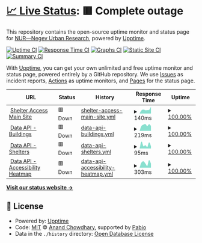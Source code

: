 # [📈 Live Status](https://NegevUrbanResearch.github.io/upptime): <!--live status--> **🟥 Complete outage**

This repository contains the open-source uptime monitor and status page for [NUR—Negev Urban Research](https://nurlab.org/), powered by [Upptime](https://github.com/upptime/upptime).

[![Uptime CI](https://github.com/NegevUrbanResearch/upptime/workflows/Uptime%20CI/badge.svg)](https://github.com/NegevUrbanResearch/upptime/actions?query=workflow%3A%22Uptime+CI%22)
[![Response Time CI](https://github.com/NegevUrbanResearch/upptime/workflows/Response%20Time%20CI/badge.svg)](https://github.com/NegevUrbanResearch/upptime/actions?query=workflow%3A%22Response+Time+CI%22)
[![Graphs CI](https://github.com/NegevUrbanResearch/upptime/workflows/Graphs%20CI/badge.svg)](https://github.com/NegevUrbanResearch/upptime/actions?query=workflow%3A%22Graphs+CI%22)
[![Static Site CI](https://github.com/NegevUrbanResearch/upptime/workflows/Static%20Site%20CI/badge.svg)](https://github.com/NegevUrbanResearch/upptime/actions?query=workflow%3A%22Static+Site+CI%22)
[![Summary CI](https://github.com/NegevUrbanResearch/upptime/workflows/Summary%20CI/badge.svg)](https://github.com/NegevUrbanResearch/upptime/actions?query=workflow%3A%22Summary+CI%22)

With [Upptime](https://upptime.js.org), you can get your own unlimited and free uptime monitor and status page, powered entirely by a GitHub repository. We use [Issues](https://github.com/NegevUrbanResearch/upptime/issues) as incident reports, [Actions](https://github.com/NegevUrbanResearch/upptime/actions) as uptime monitors, and [Pages](https://NegevUrbanResearch.github.io/upptime) for the status page.

<!--start: status pages-->
<!-- This summary is generated by Upptime (https://github.com/upptime/upptime) -->
<!-- Do not edit this manually, your changes will be overwritten -->
<!-- prettier-ignore -->
| URL | Status | History | Response Time | Uptime |
| --- | ------ | ------- | ------------- | ------ |
| <img alt="" src="🏠" height="13"> [Shelter Access Main Site](https://negevurbanresearch.github.io/shelter_access/) | 🟥 Down | [shelter-access-main-site.yml](https://github.com/NegevUrbanResearch/shelter_upptime/commits/HEAD/history/shelter-access-main-site.yml) | <details><summary><img alt="Response time graph" src="./graphs/shelter-access-main-site/response-time-week.png" height="20"> 140ms</summary><br><a href="https://NegevUrbanResearch.github.io/upptime/history/shelter-access-main-site"><img alt="Response time 140" src="https://img.shields.io/endpoint?url=https%3A%2F%2Fraw.githubusercontent.com%2FNegevUrbanResearch%2Fshelter_upptime%2FHEAD%2Fapi%2Fshelter-access-main-site%2Fresponse-time.json"></a><br><a href="https://NegevUrbanResearch.github.io/upptime/history/shelter-access-main-site"><img alt="24-hour response time 140" src="https://img.shields.io/endpoint?url=https%3A%2F%2Fraw.githubusercontent.com%2FNegevUrbanResearch%2Fshelter_upptime%2FHEAD%2Fapi%2Fshelter-access-main-site%2Fresponse-time-day.json"></a><br><a href="https://NegevUrbanResearch.github.io/upptime/history/shelter-access-main-site"><img alt="7-day response time 140" src="https://img.shields.io/endpoint?url=https%3A%2F%2Fraw.githubusercontent.com%2FNegevUrbanResearch%2Fshelter_upptime%2FHEAD%2Fapi%2Fshelter-access-main-site%2Fresponse-time-week.json"></a><br><a href="https://NegevUrbanResearch.github.io/upptime/history/shelter-access-main-site"><img alt="30-day response time 140" src="https://img.shields.io/endpoint?url=https%3A%2F%2Fraw.githubusercontent.com%2FNegevUrbanResearch%2Fshelter_upptime%2FHEAD%2Fapi%2Fshelter-access-main-site%2Fresponse-time-month.json"></a><br><a href="https://NegevUrbanResearch.github.io/upptime/history/shelter-access-main-site"><img alt="1-year response time 140" src="https://img.shields.io/endpoint?url=https%3A%2F%2Fraw.githubusercontent.com%2FNegevUrbanResearch%2Fshelter_upptime%2FHEAD%2Fapi%2Fshelter-access-main-site%2Fresponse-time-year.json"></a></details> | <details><summary><a href="https://NegevUrbanResearch.github.io/upptime/history/shelter-access-main-site">100.00%</a></summary><a href="https://NegevUrbanResearch.github.io/upptime/history/shelter-access-main-site"><img alt="All-time uptime 100.00%" src="https://img.shields.io/endpoint?url=https%3A%2F%2Fraw.githubusercontent.com%2FNegevUrbanResearch%2Fshelter_upptime%2FHEAD%2Fapi%2Fshelter-access-main-site%2Fuptime.json"></a><br><a href="https://NegevUrbanResearch.github.io/upptime/history/shelter-access-main-site"><img alt="24-hour uptime 100.00%" src="https://img.shields.io/endpoint?url=https%3A%2F%2Fraw.githubusercontent.com%2FNegevUrbanResearch%2Fshelter_upptime%2FHEAD%2Fapi%2Fshelter-access-main-site%2Fuptime-day.json"></a><br><a href="https://NegevUrbanResearch.github.io/upptime/history/shelter-access-main-site"><img alt="7-day uptime 100.00%" src="https://img.shields.io/endpoint?url=https%3A%2F%2Fraw.githubusercontent.com%2FNegevUrbanResearch%2Fshelter_upptime%2FHEAD%2Fapi%2Fshelter-access-main-site%2Fuptime-week.json"></a><br><a href="https://NegevUrbanResearch.github.io/upptime/history/shelter-access-main-site"><img alt="30-day uptime 100.00%" src="https://img.shields.io/endpoint?url=https%3A%2F%2Fraw.githubusercontent.com%2FNegevUrbanResearch%2Fshelter_upptime%2FHEAD%2Fapi%2Fshelter-access-main-site%2Fuptime-month.json"></a><br><a href="https://NegevUrbanResearch.github.io/upptime/history/shelter-access-main-site"><img alt="1-year uptime 100.00%" src="https://img.shields.io/endpoint?url=https%3A%2F%2Fraw.githubusercontent.com%2FNegevUrbanResearch%2Fshelter_upptime%2FHEAD%2Fapi%2Fshelter-access-main-site%2Fuptime-year.json"></a></details>
| <img alt="" src="🏗️" height="13"> [Data API - Buildings](https://negevurbanresearch.github.io/shelter_access/data/buildings_light.geojson) | 🟥 Down | [data-api-buildings.yml](https://github.com/NegevUrbanResearch/shelter_upptime/commits/HEAD/history/data-api-buildings.yml) | <details><summary><img alt="Response time graph" src="./graphs/data-api-buildings/response-time-week.png" height="20"> 219ms</summary><br><a href="https://NegevUrbanResearch.github.io/upptime/history/data-api-buildings"><img alt="Response time 219" src="https://img.shields.io/endpoint?url=https%3A%2F%2Fraw.githubusercontent.com%2FNegevUrbanResearch%2Fshelter_upptime%2FHEAD%2Fapi%2Fdata-api-buildings%2Fresponse-time.json"></a><br><a href="https://NegevUrbanResearch.github.io/upptime/history/data-api-buildings"><img alt="24-hour response time 219" src="https://img.shields.io/endpoint?url=https%3A%2F%2Fraw.githubusercontent.com%2FNegevUrbanResearch%2Fshelter_upptime%2FHEAD%2Fapi%2Fdata-api-buildings%2Fresponse-time-day.json"></a><br><a href="https://NegevUrbanResearch.github.io/upptime/history/data-api-buildings"><img alt="7-day response time 219" src="https://img.shields.io/endpoint?url=https%3A%2F%2Fraw.githubusercontent.com%2FNegevUrbanResearch%2Fshelter_upptime%2FHEAD%2Fapi%2Fdata-api-buildings%2Fresponse-time-week.json"></a><br><a href="https://NegevUrbanResearch.github.io/upptime/history/data-api-buildings"><img alt="30-day response time 219" src="https://img.shields.io/endpoint?url=https%3A%2F%2Fraw.githubusercontent.com%2FNegevUrbanResearch%2Fshelter_upptime%2FHEAD%2Fapi%2Fdata-api-buildings%2Fresponse-time-month.json"></a><br><a href="https://NegevUrbanResearch.github.io/upptime/history/data-api-buildings"><img alt="1-year response time 219" src="https://img.shields.io/endpoint?url=https%3A%2F%2Fraw.githubusercontent.com%2FNegevUrbanResearch%2Fshelter_upptime%2FHEAD%2Fapi%2Fdata-api-buildings%2Fresponse-time-year.json"></a></details> | <details><summary><a href="https://NegevUrbanResearch.github.io/upptime/history/data-api-buildings">100.00%</a></summary><a href="https://NegevUrbanResearch.github.io/upptime/history/data-api-buildings"><img alt="All-time uptime 100.00%" src="https://img.shields.io/endpoint?url=https%3A%2F%2Fraw.githubusercontent.com%2FNegevUrbanResearch%2Fshelter_upptime%2FHEAD%2Fapi%2Fdata-api-buildings%2Fuptime.json"></a><br><a href="https://NegevUrbanResearch.github.io/upptime/history/data-api-buildings"><img alt="24-hour uptime 100.00%" src="https://img.shields.io/endpoint?url=https%3A%2F%2Fraw.githubusercontent.com%2FNegevUrbanResearch%2Fshelter_upptime%2FHEAD%2Fapi%2Fdata-api-buildings%2Fuptime-day.json"></a><br><a href="https://NegevUrbanResearch.github.io/upptime/history/data-api-buildings"><img alt="7-day uptime 100.00%" src="https://img.shields.io/endpoint?url=https%3A%2F%2Fraw.githubusercontent.com%2FNegevUrbanResearch%2Fshelter_upptime%2FHEAD%2Fapi%2Fdata-api-buildings%2Fuptime-week.json"></a><br><a href="https://NegevUrbanResearch.github.io/upptime/history/data-api-buildings"><img alt="30-day uptime 100.00%" src="https://img.shields.io/endpoint?url=https%3A%2F%2Fraw.githubusercontent.com%2FNegevUrbanResearch%2Fshelter_upptime%2FHEAD%2Fapi%2Fdata-api-buildings%2Fuptime-month.json"></a><br><a href="https://NegevUrbanResearch.github.io/upptime/history/data-api-buildings"><img alt="1-year uptime 100.00%" src="https://img.shields.io/endpoint?url=https%3A%2F%2Fraw.githubusercontent.com%2FNegevUrbanResearch%2Fshelter_upptime%2FHEAD%2Fapi%2Fdata-api-buildings%2Fuptime-year.json"></a></details>
| <img alt="" src="🛡️" height="13"> [Data API - Shelters](https://negevurbanresearch.github.io/shelter_access/data/shelters.geojson) | 🟥 Down | [data-api-shelters.yml](https://github.com/NegevUrbanResearch/shelter_upptime/commits/HEAD/history/data-api-shelters.yml) | <details><summary><img alt="Response time graph" src="./graphs/data-api-shelters/response-time-week.png" height="20"> 95ms</summary><br><a href="https://NegevUrbanResearch.github.io/upptime/history/data-api-shelters"><img alt="Response time 95" src="https://img.shields.io/endpoint?url=https%3A%2F%2Fraw.githubusercontent.com%2FNegevUrbanResearch%2Fshelter_upptime%2FHEAD%2Fapi%2Fdata-api-shelters%2Fresponse-time.json"></a><br><a href="https://NegevUrbanResearch.github.io/upptime/history/data-api-shelters"><img alt="24-hour response time 95" src="https://img.shields.io/endpoint?url=https%3A%2F%2Fraw.githubusercontent.com%2FNegevUrbanResearch%2Fshelter_upptime%2FHEAD%2Fapi%2Fdata-api-shelters%2Fresponse-time-day.json"></a><br><a href="https://NegevUrbanResearch.github.io/upptime/history/data-api-shelters"><img alt="7-day response time 95" src="https://img.shields.io/endpoint?url=https%3A%2F%2Fraw.githubusercontent.com%2FNegevUrbanResearch%2Fshelter_upptime%2FHEAD%2Fapi%2Fdata-api-shelters%2Fresponse-time-week.json"></a><br><a href="https://NegevUrbanResearch.github.io/upptime/history/data-api-shelters"><img alt="30-day response time 95" src="https://img.shields.io/endpoint?url=https%3A%2F%2Fraw.githubusercontent.com%2FNegevUrbanResearch%2Fshelter_upptime%2FHEAD%2Fapi%2Fdata-api-shelters%2Fresponse-time-month.json"></a><br><a href="https://NegevUrbanResearch.github.io/upptime/history/data-api-shelters"><img alt="1-year response time 95" src="https://img.shields.io/endpoint?url=https%3A%2F%2Fraw.githubusercontent.com%2FNegevUrbanResearch%2Fshelter_upptime%2FHEAD%2Fapi%2Fdata-api-shelters%2Fresponse-time-year.json"></a></details> | <details><summary><a href="https://NegevUrbanResearch.github.io/upptime/history/data-api-shelters">100.00%</a></summary><a href="https://NegevUrbanResearch.github.io/upptime/history/data-api-shelters"><img alt="All-time uptime 100.00%" src="https://img.shields.io/endpoint?url=https%3A%2F%2Fraw.githubusercontent.com%2FNegevUrbanResearch%2Fshelter_upptime%2FHEAD%2Fapi%2Fdata-api-shelters%2Fuptime.json"></a><br><a href="https://NegevUrbanResearch.github.io/upptime/history/data-api-shelters"><img alt="24-hour uptime 100.00%" src="https://img.shields.io/endpoint?url=https%3A%2F%2Fraw.githubusercontent.com%2FNegevUrbanResearch%2Fshelter_upptime%2FHEAD%2Fapi%2Fdata-api-shelters%2Fuptime-day.json"></a><br><a href="https://NegevUrbanResearch.github.io/upptime/history/data-api-shelters"><img alt="7-day uptime 100.00%" src="https://img.shields.io/endpoint?url=https%3A%2F%2Fraw.githubusercontent.com%2FNegevUrbanResearch%2Fshelter_upptime%2FHEAD%2Fapi%2Fdata-api-shelters%2Fuptime-week.json"></a><br><a href="https://NegevUrbanResearch.github.io/upptime/history/data-api-shelters"><img alt="30-day uptime 100.00%" src="https://img.shields.io/endpoint?url=https%3A%2F%2Fraw.githubusercontent.com%2FNegevUrbanResearch%2Fshelter_upptime%2FHEAD%2Fapi%2Fdata-api-shelters%2Fuptime-month.json"></a><br><a href="https://NegevUrbanResearch.github.io/upptime/history/data-api-shelters"><img alt="1-year uptime 100.00%" src="https://img.shields.io/endpoint?url=https%3A%2F%2Fraw.githubusercontent.com%2FNegevUrbanResearch%2Fshelter_upptime%2FHEAD%2Fapi%2Fdata-api-shelters%2Fuptime-year.json"></a></details>
| <img alt="" src="🗺️" height="13"> [Data API - Accessibility Heatmap](https://negevurbanresearch.github.io/shelter_access/data/accessibility_heatmap.json) | 🟥 Down | [data-api-accessibility-heatmap.yml](https://github.com/NegevUrbanResearch/shelter_upptime/commits/HEAD/history/data-api-accessibility-heatmap.yml) | <details><summary><img alt="Response time graph" src="./graphs/data-api-accessibility-heatmap/response-time-week.png" height="20"> 303ms</summary><br><a href="https://NegevUrbanResearch.github.io/upptime/history/data-api-accessibility-heatmap"><img alt="Response time 303" src="https://img.shields.io/endpoint?url=https%3A%2F%2Fraw.githubusercontent.com%2FNegevUrbanResearch%2Fshelter_upptime%2FHEAD%2Fapi%2Fdata-api-accessibility-heatmap%2Fresponse-time.json"></a><br><a href="https://NegevUrbanResearch.github.io/upptime/history/data-api-accessibility-heatmap"><img alt="24-hour response time 303" src="https://img.shields.io/endpoint?url=https%3A%2F%2Fraw.githubusercontent.com%2FNegevUrbanResearch%2Fshelter_upptime%2FHEAD%2Fapi%2Fdata-api-accessibility-heatmap%2Fresponse-time-day.json"></a><br><a href="https://NegevUrbanResearch.github.io/upptime/history/data-api-accessibility-heatmap"><img alt="7-day response time 303" src="https://img.shields.io/endpoint?url=https%3A%2F%2Fraw.githubusercontent.com%2FNegevUrbanResearch%2Fshelter_upptime%2FHEAD%2Fapi%2Fdata-api-accessibility-heatmap%2Fresponse-time-week.json"></a><br><a href="https://NegevUrbanResearch.github.io/upptime/history/data-api-accessibility-heatmap"><img alt="30-day response time 303" src="https://img.shields.io/endpoint?url=https%3A%2F%2Fraw.githubusercontent.com%2FNegevUrbanResearch%2Fshelter_upptime%2FHEAD%2Fapi%2Fdata-api-accessibility-heatmap%2Fresponse-time-month.json"></a><br><a href="https://NegevUrbanResearch.github.io/upptime/history/data-api-accessibility-heatmap"><img alt="1-year response time 303" src="https://img.shields.io/endpoint?url=https%3A%2F%2Fraw.githubusercontent.com%2FNegevUrbanResearch%2Fshelter_upptime%2FHEAD%2Fapi%2Fdata-api-accessibility-heatmap%2Fresponse-time-year.json"></a></details> | <details><summary><a href="https://NegevUrbanResearch.github.io/upptime/history/data-api-accessibility-heatmap">100.00%</a></summary><a href="https://NegevUrbanResearch.github.io/upptime/history/data-api-accessibility-heatmap"><img alt="All-time uptime 100.00%" src="https://img.shields.io/endpoint?url=https%3A%2F%2Fraw.githubusercontent.com%2FNegevUrbanResearch%2Fshelter_upptime%2FHEAD%2Fapi%2Fdata-api-accessibility-heatmap%2Fuptime.json"></a><br><a href="https://NegevUrbanResearch.github.io/upptime/history/data-api-accessibility-heatmap"><img alt="24-hour uptime 100.00%" src="https://img.shields.io/endpoint?url=https%3A%2F%2Fraw.githubusercontent.com%2FNegevUrbanResearch%2Fshelter_upptime%2FHEAD%2Fapi%2Fdata-api-accessibility-heatmap%2Fuptime-day.json"></a><br><a href="https://NegevUrbanResearch.github.io/upptime/history/data-api-accessibility-heatmap"><img alt="7-day uptime 100.00%" src="https://img.shields.io/endpoint?url=https%3A%2F%2Fraw.githubusercontent.com%2FNegevUrbanResearch%2Fshelter_upptime%2FHEAD%2Fapi%2Fdata-api-accessibility-heatmap%2Fuptime-week.json"></a><br><a href="https://NegevUrbanResearch.github.io/upptime/history/data-api-accessibility-heatmap"><img alt="30-day uptime 100.00%" src="https://img.shields.io/endpoint?url=https%3A%2F%2Fraw.githubusercontent.com%2FNegevUrbanResearch%2Fshelter_upptime%2FHEAD%2Fapi%2Fdata-api-accessibility-heatmap%2Fuptime-month.json"></a><br><a href="https://NegevUrbanResearch.github.io/upptime/history/data-api-accessibility-heatmap"><img alt="1-year uptime 100.00%" src="https://img.shields.io/endpoint?url=https%3A%2F%2Fraw.githubusercontent.com%2FNegevUrbanResearch%2Fshelter_upptime%2FHEAD%2Fapi%2Fdata-api-accessibility-heatmap%2Fuptime-year.json"></a></details>

<!--end: status pages-->

[**Visit our status website →**](https://NegevUrbanResearch.github.io/upptime)

## 📄 License

- Powered by: [Upptime](https://github.com/upptime/upptime)
- Code: [MIT](./LICENSE) © [Anand Chowdhary](https://anandchowdhary.com), supported by [Pabio](https://pabio.com)
- Data in the `./history` directory: [Open Database License](https://opendatacommons.org/licenses/odbl/1-0/)
